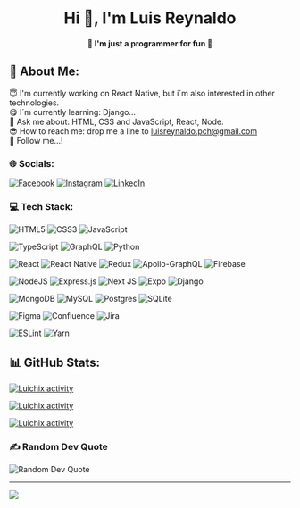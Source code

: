 <h1 align="center">Hi 👋, I'm Luis Reynaldo</h1>
<h4 align="center" >🌟 I'm just a programmer for fun 🌟</h3>

## 💫 About Me:
😇 I'm currently working on React Native, but i´m also interested in other technologies.<br>😋 I´m currently learning: Django... <br>🤯 Ask me about: HTML, CSS and JavaScript, React, Node.<br>😎 How to reach me: drop me a line to <a href="mailto:luisreynaldo.pch@gmail.com" target="_blank" rel="noreferrer">luisreynaldo.pch@gmail.com</a><br>🥺 Follow me...!


### 🌐 Socials:
[![Facebook](https://img.shields.io/badge/Facebook-%231877F2.svg?logo=Facebook&logoColor=white)](https://www.facebook.com/luisreynaldo.perezchavez/) [![Instagram](https://img.shields.io/badge/Instagram-%23E4405F.svg?logo=Instagram&logoColor=white)](https://instagram.com/iluichix) 
[![LinkedIn](https://img.shields.io/badge/LinkedIn-%230077B5.svg?logo=linkedin&logoColor=white)](https://www.linkedin.com/in/luisreynaldopch/) 

### 💻 Tech Stack: 
![HTML5](https://img.shields.io/badge/html5-%23E34F26.svg?style=for-the-badge&logo=html5&logoColor=white) 
![CSS3](https://img.shields.io/badge/css3-%231572B6.svg?style=for-the-badge&logo=css3&logoColor=white)
![JavaScript](https://img.shields.io/badge/javascript-%23323330.svg?style=for-the-badge&logo=javascript&logoColor=%23F7DF1E)

![TypeScript](https://img.shields.io/badge/typescript-%23007ACC.svg?style=for-the-badge&logo=typescript&logoColor=white)
![GraphQL](https://img.shields.io/badge/-GraphQL-E10098?style=for-the-badge&logo=graphql&logoColor=white)
![Python](https://img.shields.io/badge/python-3670A0?style=for-the-badge&logo=python&logoColor=ffdd54) 

![React](https://img.shields.io/badge/react-%2320232a.svg?style=for-the-badge&logo=react&logoColor=%2361DAFB) 
![React Native](https://img.shields.io/badge/react_native-%2320232a.svg?style=for-the-badge&logo=react&logoColor=%2361DAFB) 
![Redux](https://img.shields.io/badge/redux-%23593d88.svg?style=for-the-badge&logo=redux&logoColor=white) 
![Apollo-GraphQL](https://img.shields.io/badge/-ApolloGraphQL-311C87?style=for-the-badge&logo=apollo-graphql) 
![Firebase](https://img.shields.io/badge/firebase-%23039BE5.svg?style=for-the-badge&logo=firebase) 


![NodeJS](https://img.shields.io/badge/node.js-6DA55F?style=for-the-badge&logo=node.js&logoColor=white) 
![Express.js](https://img.shields.io/badge/express.js-%23404d59.svg?style=for-the-badge&logo=express&logoColor=%2361DAFB) 
![Next JS](https://img.shields.io/badge/Next-black?style=for-the-badge&logo=next.js&logoColor=white) 
![Expo](https://img.shields.io/badge/expo-1C1E24?style=for-the-badge&logo=expo&logoColor=#D04A37) 
![Django](https://img.shields.io/badge/django-%23092E20.svg?style=for-the-badge&logo=django&logoColor=white) 

![MongoDB](https://img.shields.io/badge/MongoDB-%234ea94b.svg?style=for-the-badge&logo=mongodb&logoColor=white) 
![MySQL](https://img.shields.io/badge/mysql-%2300f.svg?style=for-the-badge&logo=mysql&logoColor=white) 
![Postgres](https://img.shields.io/badge/postgres-%23316192.svg?style=for-the-badge&logo=postgresql&logoColor=white) 
![SQLite](https://img.shields.io/badge/sqlite-%2307405e.svg?style=for-the-badge&logo=sqlite&logoColor=white) 	

![Figma](https://img.shields.io/badge/figma-%23F24E1E.svg?style=for-the-badge&logo=figma&logoColor=white) 
![Confluence](https://img.shields.io/badge/confluence-%23172BF4.svg?style=for-the-badge&logo=confluence&logoColor=white) 
![Jira](https://img.shields.io/badge/jira-%230A0FFF.svg?style=for-the-badge&logo=jira&logoColor=white)

![ESLint](https://img.shields.io/badge/ESLint-4B3263?style=for-the-badge&logo=eslint&logoColor=white)
![Yarn](https://img.shields.io/badge/yarn-%232C8EBB.svg?style=for-the-badge&logo=yarn&logoColor=white) 


## 📊 GitHub Stats:
<p >
 <a href="https://github.com/anuraghazra/github-readme-stats" title="Go to Source">
  <img src="https://github-readme-stats.vercel.app/api?username=Luichix&theme=react&hide_border=false&include_all_commits=false&count_private=true" alt="Luichix activity"/>
 </a>
</p>

<p >
 <a href="https://github.com/anuraghazra/github-readme-stats" title="Go to Source">
  <img src="https://github-readme-streak-stats.herokuapp.com/?user=Luichix&theme=react&hide_border=false" alt="Luichix activity"/>
 </a>
</p>

<p >
 <a href="https://github.com/anuraghazra/github-readme-stats" title="Go to Source">
  <img src="https://github-readme-stats.vercel.app/api/top-langs/?username=Luichix&theme=react&hide_border=false&include_all_commits=false&count_private=true&layout=compact" alt="Luichix activity"/>
 </a>
</p>

### ✍️ Random Dev Quote

<p >
  <img src="https://quotes-github-readme.vercel.app/api?type=horizontal&theme=nord&no" alt="Random Dev Quote"/>
</p>

---
[![](https://visitcount.itsvg.in/api?id=Luichix&icon=8&color=0)](https://visitcount.itsvg.in)

<!-- Proudly created with GPRM ( https://gprm.itsvg.in ) -->
